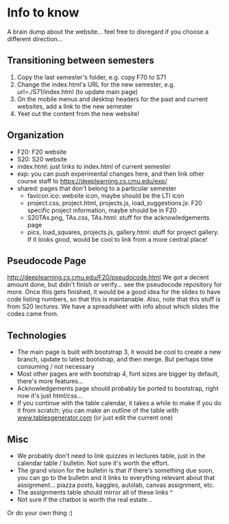 # Info to know

A brain dump about the website... feel free to disregard if you choose a different direction...


## Transitioning between semesters

1. Copy the last semester's folder, e.g. copy F70 to S71
2. Change the index.html's URL for the new semester, e.g. url=./S71/index.html (to update main page)
3. On the mobile menus and desktop headers for the past and current websites, add a link to the new semester
4. Yeet out the content from the new website!


## Organization

- F20: F20 website
- S20: S20 website
- index.html: just links to index.html of current semester
- exp: you can push experimental changes here, and then link other course staff to https://deeplearning.cs.cmu.edu/exp/
- shared: pages that don't belong to a particular semester
  - favicon.ico: website icon, maybe should be the LTI icon
  - project.css, project.html, projects.js, load_suggestions.js: F20 specific project information, maybe should be in F20
  - S20TAs.png, TAs.css, TAs.html: stuff for the acknowledgements page
  - pics, load_squares, projects.js, gallery.html: stuff for project gallery. If it looks good, would be cool to link from a more central place!


## Pseudocode Page

http://deeplearning.cs.cmu.edu/F20/pseudocode.html
We got a decent amount done, but didn't finish or verify... see the pseudocode repository for more. Once this gets finished, it would be a good idea for the slides to have code listing numbers, so that this is maintanable. Also, note that this stuff is from S20 lectures. We have a spreadsheet with info about which slides the codes came from.


## Technologies

- The main page is built with bootstrap 3, it would be cool to create a new branch, update to latest bootstrap, and then merge. But perhaps time consuming / not necessary
- Most other pages are with bootstrap 4, font sizes are bigger by default, there's more features...
- Acknowledgements page should probably be ported to bootstrap, right now it's just html/css...
- If you continue with the table calendar, it takes a while to make if you do it from scratch; you can make an outline of the table with www.tablesgenerator.com (or just edit the current one)


## Misc

- We probably don't need to link quizzes in lectures table, just in the calendar table / bulletin. Not sure it's worth the effort.
- The grand vision for the bulletin is that if there's something due soon, you can go to the bulletin and it links to everything relevant about that assignment... piazza posts, kaggles, autolab, canvas assignment, etc. 
- The assignments table should mirror all of these links ^
- Not sure if the chatbot is worth the real estate...

Or do your own thing :)
